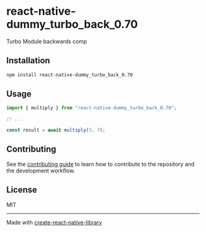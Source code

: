 # react-native-dummy_turbo_back_0.70
Turbo Module backwards comp
## Installation

```sh
npm install react-native-dummy_turbo_back_0.70
```

## Usage

```js
import { multiply } from "react-native-dummy_turbo_back_0.70";

// ...

const result = await multiply(3, 7);
```

## Contributing

See the [contributing guide](CONTRIBUTING.md) to learn how to contribute to the repository and the development workflow.

## License

MIT

---

Made with [create-react-native-library](https://github.com/callstack/react-native-builder-bob)
